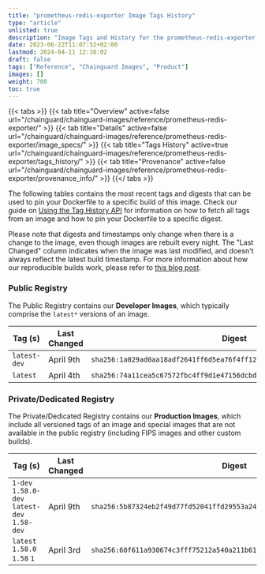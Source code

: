 ```yaml
---
title: "prometheus-redis-exporter Image Tags History"
type: "article"
unlisted: true
description: "Image Tags and History for the prometheus-redis-exporter Chainguard Image"
date: 2023-06-22T11:07:52+02:00
lastmod: 2024-04-11 12:38:02
draft: false
tags: ["Reference", "Chainguard Images", "Product"]
images: []
weight: 700
toc: true
---
```


{{< tabs >}}
{{< tab title="Overview" active=false url="/chainguard/chainguard-images/reference/prometheus-redis-exporter/" >}}
{{< tab title="Details" active=false url="/chainguard/chainguard-images/reference/prometheus-redis-exporter/image_specs/" >}}
{{< tab title="Tags History" active=true url="/chainguard/chainguard-images/reference/prometheus-redis-exporter/tags_history/" >}}
{{< tab title="Provenance" active=false url="/chainguard/chainguard-images/reference/prometheus-redis-exporter/provenance_info/" >}}
{{</ tabs >}}

The following tables contains the most recent tags and digests that can be used to pin your Dockerfile to a specific build of this image. Check our guide on [Using the Tag History API](/chainguard/chainguard-images/using-the-tag-history-api/) for information on how to fetch all tags from an image and how to pin your Dockerfile to a specific digest.

Please note that digests and timestamps only change when there is a change to the image, even though images are rebuilt every night. The "Last Changed" column indicates when the image was last modified, and doesn't always reflect the latest build timestamp. For more information about how our reproducible builds work, please refer to [this blog post](https://www.chainguard.dev/unchained/reproducing-chainguards-reproducible-image-builds).

### Public Registry
The Public Registry contains our **Developer Images**, which typically comprise the `latest*` versions of an image.

| Tag (s)       | Last Changed | Digest                                                                    |
|---------------|--------------|---------------------------------------------------------------------------|
|  `latest-dev` | April 9th    | `sha256:1a029ad0aa18adf2641ff6d5ea76f4ff12474bba874b7d7b0295e9a25ff2b3ec` |
|  `latest`     | April 4th    | `sha256:74a11cea5c67572fbc4ff9d1e47156dcbd1d5f2ab199b8818d2187c9ee98faf1` |


### Private/Dedicated Registry
The Private/Dedicated Registry contains our **Production Images**, which include all versioned tags of an image and special images that are not available in the public registry (including FIPS images and other custom builds).

| Tag (s)                                       | Last Changed | Digest                                                                    |
|-----------------------------------------------|--------------|---------------------------------------------------------------------------|
|  `1-dev` `1.58.0-dev` `latest-dev` `1.58-dev` | April 9th    | `sha256:5b87324eb2f49d77fd52041ffd29553a2414b0dae448e9e45b1d0daa33e6efce` |
|  `latest` `1.58.0` `1.58` `1`                 | April 3rd    | `sha256:60f611a930674c3fff75212a540a211b6120154d7d54695f3621dbefc9e3e322` |

